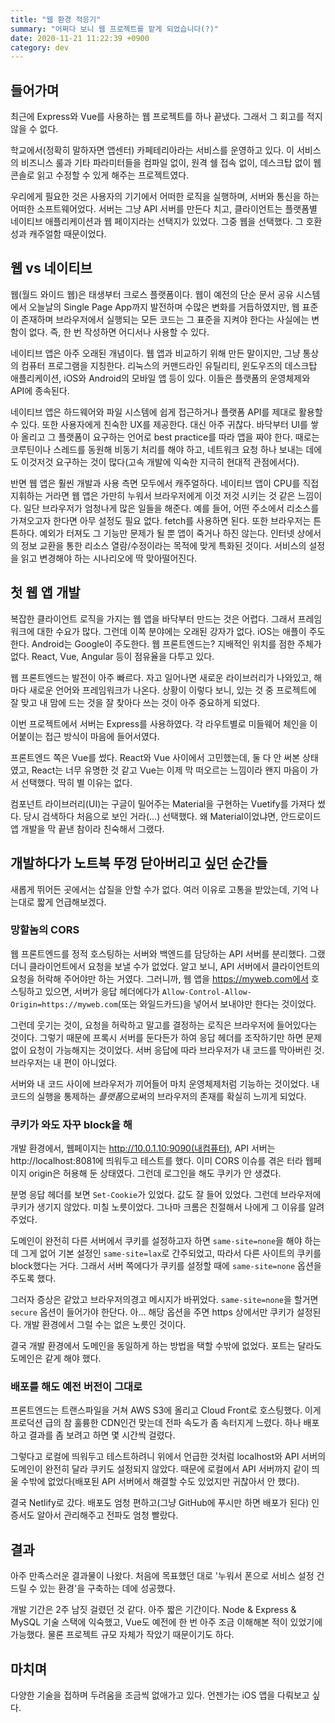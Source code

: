 ```yaml
---
title: "웹 환경 적응기"
summary: "어쩌다 보니 웹 프로젝트를 맡게 되었습니다(?)"
date: 2020-11-21 11:22:39 +0900
category: dev
---
```


## 들어가며

최근에 Express와 Vue를 사용하는 웹 프로젝트를 하나 끝냈다. 그래서 그 회고를 적지 않을 수 없다.

학교에서(정확히 말하자면 앱센터) 카페테리아라는 서비스를 운영하고 있다. 이 서비스의 비즈니스 룰과 기타 파라미터들을 컴파일 없이, 원격 쉘 접속 없이, 데스크탑 없이 웹 콘솔로 읽고 수정할 수 있게 해주는 프로젝트였다.

우리에게 필요한 것은 사용자의 기기에서 어떠한 로직을 실행하며, 서버와 통신을 하는 어떠한 소프트웨어었다. 서버는 그냥 API 서버를 만든다 치고, 클라이언트는 플랫폼별 네이티브 애플리케이션과 웹 페이지라는 선택지가 있었다. 그중 웹을 선택했다. 그 호환성과 캐주얼함 때문이었다.

## 웹 vs 네이티브

웹(월드 와이드 웹)은 태생부터 크로스 플랫폼이다. 웹이 예전의 단순 문서 공유 시스템에서 오늘날의 Single Page App까지 발전하며 수많은 변화를 거듭하였지만, 웹 표준이 존재하며 브라우저에서 실행되는 모든 코드는 그 표준을 지켜야 한다는 사실에는 변함이 없다. 즉, 한 번 작성하면 어디서나 사용할 수 있다.

네이티브 앱은 아주 오래된 개념이다. 웹 앱과 비교하기 위해 만든 말이지만, 그냥 통상의 컴퓨터 프로그램을 지칭한다. 리눅스의 커맨드라인 유틸리티, 윈도우즈의 데스크탑 애플리케이션, iOS와 Android의 모바일 앱 등이 있다. 이들은 플랫폼의 운영체제와 API에 종속된다.

네이티브 앱은 하드웨어와 파일 시스템에 쉽게 접근하거나 플랫폼 API를 제대로 활용할 수 있다. 또한 사용자에게 친숙한 UX를 제공한다. 대신 아주 귀찮다. 바닥부터 UI를 쌓아 올리고 그 플랫폼이 요구하는 언어로 best practice를 따라 앱을 짜야 한다. 때로는  코루틴이나 스레드를 동원해 비동기 처리를 해야 하고, 네트워크 요청 하나 보내는 데에도 이것저것 요구하는 것이 많다(고속 개발에 익숙한 지극히 현대적 관점에서다).

반면 웹 앱은 훨씬 개발과 사용 측면 모두에서 캐주얼하다. 네이티브 앱이 CPU를 직접 지휘하는 거라면 웹 앱은 가만히 누워서 브라우저에게 이것 저것 시키는 것 같은 느낌이다. 일단 브라우저가 엄청나게 많은 일들을 해준다. 예를 들어, 어떤 주소에서 리소스를 가져오고자 한다면 아무 설정도 필요 없다. fetch를 사용하면 된다. 또한 브라우저는 튼튼하다. 예외가 터져도 그 기능만 문제가 될 뿐 앱이 죽거나 하진 않는다. 인터넷 상에서의 정보 교환을 통한 리소스 열람/수정이라는 목적에 맞게 특화된 것이다. 서비스의 설정을 읽고 변경해야 하는 시나리오에 딱 맞아떨어진다.

## 첫 웹 앱 개발

복잡한 클라이언트 로직을 가지는 웹 앱을 바닥부터 만드는 것은 어렵다. 그래서 프레임워크에 대한 수요가 많다. 그런데 이쪽 분야에는 오래된 강자가 없다. iOS는 애플이 주도한다. Android는 Google이 주도한다. 웹 프론트엔드는? 지배적인 위치를 점한 주체가 없다. React, Vue, Angular 등이 점유율을 다투고 있다.

웹 프론트엔드는 발전이 아주 빠르다. 자고 일어나면 새로운 라이브러리가 나와있고, 해마다 새로운 언어와 프레임워크가 나온다. 상황이 이렇다 보니, 있는 것 중 프로젝트에 잘 맞고 내 맘에 드는 것을 잘 찾아다 쓰는 것이 아주 중요하게 되었다.

이번 프로젝트에서 서버는 Express를 사용하였다. 각 라우트별로 미들웨어 체인을 이어붙이는 접근 방식이 마음에 들어서였다.

프론트엔드 쪽은 Vue를 썼다. React와 Vue 사이에서 고민했는데, 둘 다 안 써본 상태였고, React는 너무 유명한 것 같고 Vue는 이제 막 떠오르는 느낌이라 왠지 마음이 가서 선택했다. 딱히 별 이유는 없다.

컴포넌트 라이브러리(UI)는 구글이 밀어주는 Material을 구현하는 Vuetify를 가져다 썼다. 당시 검색하다 처음으로 보인 거라(...) 선택했다. 왜 Material이었냐면, 안드로이드 앱 개발을 막 끝낸 참이라 친숙해서 그랬다.

## 개발하다가 노트북 뚜껑 닫아버리고 싶던 순간들

새롭게 뛰어든 곳에서는 삽질을 안할 수가 없다. 여러 이유로 고통을 받았는데, 기억 나는대로 짧게 언급해보겠다.

### 망할놈의 CORS

웹 프론트엔드를 정적 호스팅하는 서버와 백엔드를 담당하는 API 서버를 분리했다. 그랬더니 클라이언트에서 요청을 보낼 수가 없었다. 알고 보니, API 서버에서 클라이언트의 요청을 허락해 주어야만 하는 거였다. 그러니까, 웹 앱을 https://myweb.com에서 호스팅하고 있으면, 서버가 응답 헤더에다가 `Allow-Control-Allow-Origin=https://myweb.com`(또는 와일드카드)을 넣어서 보내야만 한다는 것이었다.

그런데 웃기는 것이, 요청을 허락하고 말고를 결정하는 로직은 브라우저에 들어있다는 것이다. 그렇기 때문에 프록시 서버를 둔다든가 하여 응답 헤더를 조작하기만 하면 문제 없이 요청이 가능해지는 것이었다. 서버 응답에 따라 브라우저가 내 코드를 막아버린 것. 브라우저는 내 편이 아니었다.

서버와 내 코드 사이에 브라우저가 끼어들어 마치 운영체제처럼 기능하는 것이었다. 내 코드의 실행을 통제하는 *플랫폼*으로써의 브라우저의 존재를 확실히 느끼게 되었다.

### 쿠키가 와도 자꾸 block을 해

개발 환경에서, 웹페이지는 http://10.0.1.10:9090(내컴퓨터), API 서버는 http://localhost:8081에 띄워두고 테스트를 했다. 이미 CORS 이슈를 겪은 터라 웹페이지 origin은 허용해 둔 상태였다. 그런데 로그인을 해도 쿠키가 안 생겼다.

분명 응답 헤더를 보면 `Set-Cookie`가 있었다. 값도 잘 들어 있었다. 그런데 브라우저에 쿠키가 생기지 않았다. 미칠 노릇이었다. 그나마 크롬은 친절해서 나에게 그 이유를 알려 주었다.

도메인이 완전히 다른 서버에서 쿠키를 설정하고자 하면 `same-site=none`을 해야 하는데 그게 없어 기본 설정인 `same-site=lax`로 간주되었고, 따라서 다른 사이트의 쿠키를 block했다는 거다. 그래서 서버 쪽에다가 쿠키를 설정할 때에 `same-site=none` 옵션을 주도록 했다.

그러자 증상은 같았고 브라우저의경고 메시지가 바뀌었다. `same-site=none`을 할거면 `secure` 옵션이 들어가야 한단다. 아... 해당 옵션을 주면 https 상에서만 쿠키가 설정된다. 개발 환경에서 그럴 수는 없은 노릇인 것이다.

결국 개발 환경에서 도메인을 동일하게 하는 방법을 택할 수밖에 없었다. 포트는 달라도 도메인은 같게 해야 했다.

### 배포를 해도 예전 버전이 그대로

프론트엔드는 트랜스파일을 거쳐 AWS S3에 올리고 Cloud Front로 호스팅했다. 이게 프로덕션 급의 참 훌륭한 CDN인건 맞는데 전파 속도가 좀 속터지게 느렸다. 하나 배포하고 결과를 좀 보려고 하면 몇 시간씩 걸렸다.

그렇다고 로컬에 띄워두고 테스트하려니 위에서 언급한 것처럼 localhost와 API 서버의 도메인이 완전히 달라 쿠키도 설정되지 않았다. 때문에 로컬에서 API 서버까지 같이 띄울 수밖에 없었다(배포된 API 서버에서 해결할 수도 있었지만 귀찮아서 안 했다).

결국 Netlify로 갔다. 배포도 엄청 편하고(그냥 GitHub에 푸시만 하면 배포가 된다) 인증서도 알아서 관리해주고 전파도 엄청 빨랐다.

## 결과

아주 만족스러운 결과물이 나왔다. 처음에 목표했던 대로 '누워서 폰으로 서비스 설정 건드릴 수 있는 환경'을 구축하는 데에 성공했다.

개발 기간은 2주 남짓 걸렸던 것 같다. 아주 짧은 기간이다. Node & Express & MySQL 기술 스택에 익숙했고, Vue도 예전에 한 번 아주 조금 이해해본 적이 있었기에 가능했다. 물론 프로젝트 규모 자체가 작았기 때문이기도 하다.

## 마치며

다양한 기술을 접하며 두려움을 조금씩 없애가고 있다. 언젠가는 iOS 앱을 다뤄보고 싶다.
